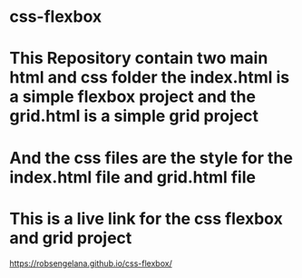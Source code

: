 # css-flexbox
# This Repository contain two main html and css folder the index.html is a simple flexbox project and the grid.html is a simple grid project
# And the css files are the style for the index.html file and grid.html file
# This is a live link for the css flexbox and grid project
  https://robsengelana.github.io/css-flexbox/
